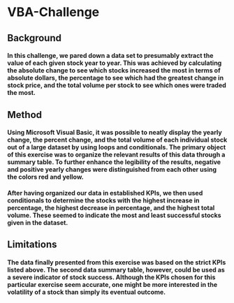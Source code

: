 # VBA-Challenge

## Background
#### In this challenge, we pared down a data set to presumably extract the value of each given stock year to year. This was achieved by calculating the absolute change to see which stocks increased the most in terms of absolute dollars, the percentage to see which had the greatest change in stock price, and the total volume per stock to see which ones were traded the most. 

## Method
#### Using Microsoft Visual Basic, it was possible to neatly display the yearly change, the percent change, and the total volume of each individual stock out of a large dataset by using loops and conditionals. The primary object of this exercise was to organize the relevant results of this data through a summary table. To further enhance the legibility of the results, negative and positive yearly changes were distinguished from each other using the colors red and yellow. 

#### After having organized our data in established KPIs, we then used conditionals to determine the stocks with the highest increase in percentage, the highest decrease in percentage, and the highest total volume. These seemed to indicate the most and least successful stocks given in the dataset. 

## Limitations
#### The data finally presented from this exercise was based on the strict KPIs listed above. The second data summary table, however, could be used as a severe indicator of stock success. Although the KPIs chosen for this particular exercise seem accurate, one might be more interested in the volatility of a stock than simply its eventual outcome.
